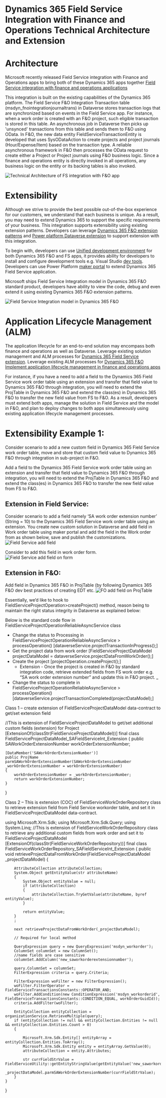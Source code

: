 # Dynamics 365 Field Service Integration with Finance and Operations Technical Architecture and Extension

# Architecture
Microsoft recently released Field Service integration with Finance and Operations apps to bring both of these Dynamics 365 apps together [Field Service integration with finance and operations applications](https://learn.microsoft.com/en-us/dynamics365/field-service/finance-operations-integration)

This integration is built on the existing capabilities of the Dynamics 365 platform. The Field Service F&O Integration Transaction table (msdyn_fnointegrationjournaltrans) in Dataverse stores transaction logs   that are synchronized based on events in the Field Service app. For instance, when a work order is created with an F&O project, such eligible transaction is stored in this table. An asynchronous job in Dataverse then picks up 'unsynced' transactions from this table and sends them to F&O using OData. In F&O, the new data entity FieldServiceTransactionEntity   is developed that uses SysODataAction to create projects and project journals (Hour/Expense/Item) based on the transaction type. A reliable asynchronous framework in F&O then processes the OData request to create either a Project or Project journals using F&O business logic. Since a finance and operations entity is directly invoked in all operations, any business logic on the entity or its backing tables is also invoked.

![Technical Architecture of FS integration with F&O app](FSFOIntegrationArchitecture.png)

# Extensibility
Although we strive to provide the best possible out-of-the-box experience for our customers, we understand that each business is unique. As a result, you may need to extend Dynamics 365 to support the specific requirements of your business. This integration supports extensibility using existing extension patterns.
Developers can leverage [Dynamics 365 F&O extension patterns](https://learn.microsoft.com/en-us/dynamics365/fin-ops-core/dev-itpro/extensibility/extensibility-home-page) and [Power platform Dataverse extension](https://learn.microsoft.com/en-us/training/paths/extend-power-platform-dataverse) to support extension with this integration.

To begin   with, developers can use [Unified development environment](https://learn.microsoft.com/en-us/power-platform/admin/unified-experience/tutorial-deploy-new-environment-with-erp-template?tabs=PPAC#step-by-step-provisioning-guide) for both Dynamics 365 F&O and FS apps, it provides ability for developers to install and configure development tools e.g. Visual Studio [dev tools](https://learn.microsoft.com/en-us/power-platform/developer/unified-experience/finance-operations-install-config-tools). Developers can use Power Platform [maker portal](https://make.powerapps.com/) to extend Dynamics 365 Field Service application.

Microsoft ships Field Service Integration model in Dynamics 365 F&O standard product, developers have ability to view the code, debug and even extend it using existing Dynamics 365 F&O extension patterns.

![Field Service Integration model in Dynamics 365 F&O](FieldServiceIntegrationFOModel.png)

# Application Lifecycle Management (ALM)

The application lifecycle for an end-to-end solution may encompass both finance and operations as well as Dataverse. Leverage existing solution management and ALM processes for [Dynamics 365 Field Service extension](https://learn.microsoft.com/en-us/power-platform/alm/organize-solutions). Leverage existing ALM processes for [Dynamics 365 F&O Implement application lifecycle management in finance and operations apps](https://learn.microsoft.com/en-us/training/modules/application-lifecycle-finance-operations/)

For instance, if you have a need to add a field to the Dynamics 365 Field Service work order table using an extension and transfer that field value to Dynamics 365 F&O through integration, you will need to extend the ProjTable in Dynamics 365 F&O and extend the class(es) in Dynamics 365 F&O to transfer the new field value from FS to F&O. As a result, developers must extend both apps, manage the solution in Field Service and the model in F&O, and plan to deploy changes to both apps simultaneously using existing application lifecycle management processes.

# Extensibility Example 1:

Consider scenario to add a new custom field in Dynamics 365 Field Service work order table, move and store that custom field value to Dynamics 365 F&O through integration in sub-project in F&O.

Add a field to the Dynamics 365 Field Service work order table using an extension and transfer that field value to Dynamics 365 F&O through integration, you will need to extend the ProjTable in Dynamics 365 F&O and extend the class(es) in Dynamics 365 F&O to transfer the new field value from FS to F&O.

## Extension in Field Service:
Consider scenario to add a field namely ‘SA work order extension number’ (String = 10) to the Dynamics 365 Field Service work order table using an extension. You create new custom solution in Dataverse and add field in Work order table using maker portal and add the field in the Work order from as shown below, save and publish the customizations.
![Field Service add field](ExtensibilityExample1_Image1_PP.png)

Consider to add this field in work order form.
![Field Service add field on form](ExtensibilityExample1_Image2_PP.png)

## Extension in F&O:
Add field in Dynamics 365 F&O in ProjTable (by following Dynamics 365 F&O dev best practices of creating EDT etc.
![FO add field on ProjTable](ExtensibilityExample1_Image3_F&O.png)

Essentially, we’d like to hook to FieldServiceProjectOperation>createProject() method, reason being to maintain the right status integrity in Dataverse as explained below:

Below is the standard code flow in FieldServiceProjectOperationReliableAsyncService class

* Change the status to Processing	in FieldServiceProjectOperationReliableAsyncService > processOperation() [dataverseService.projectTransactionInProgress();]
* Get the project data from work order [FieldServiceProjectDataModel projectDataModel = dataverseService.projectDataFromWorkOrder();]	
* Create the project [projectOperation.createProject();]
    * Extension - Once the project is created in F&O by standard integration code, retrieve extended fields from FS work order e.g.  “SA work order extension number” and update this in F&O project. _
* Change the status to complete in FieldServiceProjectOperationReliableAsyncService > processOperation() [dataverseService.projectTransactionCompleted(projectDataModel);]

Class 1 – create extension of FieldServiceProjectDataModel data-contract to get/set extension field

//This is extension of FieldServiceProjectDataModel to get/set additional custom fields (extension) for Project
[ExtensionOf(classStr(FieldServiceProjectDataModel))]
final class FieldServiceProjectDataModel_SAFieldServiceInt_Extension
{
    public SAWorkOrderExtensionNumber   workOrderExtensionNumber;

    [DataMember('SAWorkOrderExtensionNumber')]
    public ProjName parmSAWorkOrderExtensionNumber(SAWorkOrderExtensionNumber _workOrderExtensionNumber = workOrderExtensionNumber)
    {
        workOrderExtensionNumber = _workOrderExtensionNumber;
        return workOrderExtensionNumber;
    }

}

Class 2 – This is extension (COC) of FieldServiceWorkOrderRepository class to retrieve extension field from Field Service workorder table, and set it in FieldServiceProjectDataModel data-contract.

using Microsoft.Xrm.Sdk;
using Microsoft.Xrm.Sdk.Query;
using System.Linq;
//This is extension of FieldServiceWorkOrderRepository class to retrieve any additional custom fields from work order and set it to FieldServiceProjectDataModel
[ExtensionOf(classStr(FieldServiceWorkOrderRepository))]
final class FieldServiceWorkOrderRepository_SAFieldServiceInt_Extension
{
    public void retrieveProjectDataFromWorkOrder(FieldServiceProjectDataModel _projectDataModel)
    {
        
        AttributeCollection attributeCollection;
        System.Object getEntityValue(str attributeName)
        {
            System.Object entityValue = null;
            if (attributeCollection)
            {
                attributeCollection.TryGetValue(attributeName, byref entityValue);
            }

            return entityValue;
        }
        ;

        next retrieveProjectDataFromWorkOrder(_projectDataModel);

        // Required for local method

        QueryExpression query = new QueryExpression('msdyn_workorder');
        ColumnSet columnSet = new ColumnSet();
        //name fields are case sensitive
        columnSet.AddColumn('new_saworkorderextensionnumber');

        query.ColumnSet = columnSet;
        FilterExpression criteria = query.Criteria;

        FilterExpression woFilter = new FilterExpression();
        woFilter.FilterOperator = FieldServiceTransactionsConstants::OPERATOR_AND;
        woFilter.AddCondition(new ConditionExpression('msdyn_workorderid', FieldServiceTransactionsConstants::CONDITION_EQUAL, workOrderGuidId));
        criteria.AddFilter(woFilter);

        EntityCollection entityCollection = organizationService.RetrieveMultiple(query);
        if (entityCollection != null && entityCollection.Entities != null && entityCollection.Entities.Count > 0)
        {
            
            Microsoft.Xrm.Sdk.Entity[] entityArray = entityCollection.Entities.ToArray();
            Microsoft.Xrm.Sdk.Entity entity = entityArray.GetValue(0);
            attributeCollection = entity.Attributes;

            str currFieldStrValue = FieldServiceUtility::getEntityStringValue(getEntityValue('new_saworkorderextensionnumber'));
            _projectDataModel.parmSAWorkOrderExtensionNumber(currFieldStrValue);                    
        }
    }
}


